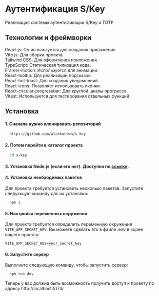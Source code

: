 # Аутентификация S/Key

Реализация системы аутентификации S/Key и TOTP

## Технологии и фреймворки

React.js: Он используется для создания приложения.  
Vite.js: Для сборки проекта.  
Tailwind CSS: Для оформления приложения.  
TypeScript: Статическая типизация кода.  
Framer-motion: Используется для анимации.  
React-tooltip: Для реализации подсказок.  
React-hot-toast: Для создания уведомлений.  
React-icons: Позволяет использовать иконки.  
React-circular-progressbar: Для круглой шкалы прогресса.  
Vitest: Используется для тестирования отдельных функций.

## Установка

#### 1. Сначала нужно клонировать репозиторий

```bash
  https://github.com/alexkattwn/s-key
```

#### 2. Потом перейти в каталог проекта

```bash
  cd s-key
```

#### 3. Установка Node.js (если его нет). Доступно по [ссылке](https://nodejs.org/en/download/).

#### 4. Установка необходимых пакетов

Для проекта требуется установить несколько пакетов. Запустите следующую команду для их установки:

```bash
  npm i
```

#### 5. Настройка переменных окружения

Для проекта требуется определить переменную окружения `VITE_APP_SECRET_KEY`. Вы можете сделать это в файле .env в корне вашего проекта:

`VITE_APP_SECRET_KEY=your_secret_key`

#### 6. Запустите сервер

Выполните следующую команду, чтобы запустить сервер:

```bash
  npm run dev
```

Теперь у вас должна быть возможность получить доступ к проекту по адресу http://localhost:5173/
